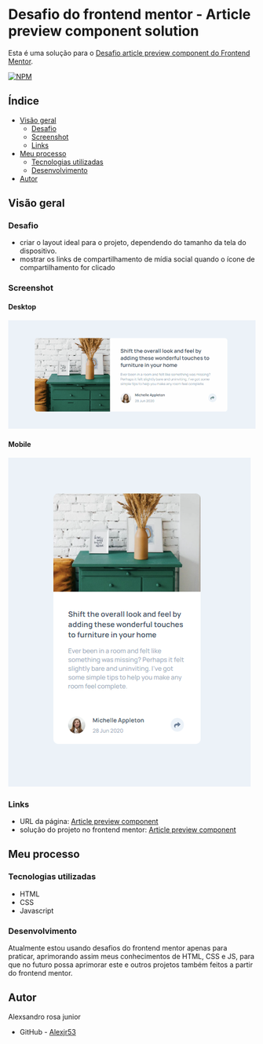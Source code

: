 # Desafio do frontend mentor - Article preview component solution 

Esta é uma solução para o [Desafio article preview component do Frontend Mentor](https://www.frontendmentor.io/challenges/article-preview-component-dYBN_pYFT).

[![NPM](https://img.shields.io/bower/l/MI)](https://github.com/Alexjr53/Article-preview-component/blob/main/license)

## Índice

- [Visão geral](#visão-geral)
  - [Desafio](#desafio)
  - [Screenshot](#screenshot)
  - [Links](#links)
- [Meu processo](#meu-processo)
  - [Tecnologias utilizadas](#tecnologias-utilizadas)
  - [Desenvolvimento](#desenvolvimento)
- [Autor](#autor)

## Visão geral

### Desafio

- criar o layout ideal para o projeto, dependendo do tamanho da tela do dispositivo.
- mostrar os links de compartilhamento de mídia social quando o ícone de compartilhamento for clicado

### Screenshot

#### Desktop
![Article preview component](src/design/screenshot-desktop.gif)

#### Mobile
![Article preview component](src/design/screenshot-mobile.png)

### Links

- URL da página: [Article preview component](https://alexjr53.github.io/Article-preview-component/) 
- solução do projeto no frontend mentor: [Article preview component](https://www.frontendmentor.io/solutions/article-preview-component-NrkVi-Cl8J)

## Meu processo

### Tecnologias utilizadas

- HTML
- CSS
- Javascript

### Desenvolvimento

Atualmente estou usando desafios do frontend mentor apenas para praticar, aprimorando assim meus conhecimentos de HTML, CSS e JS, para que no futuro possa aprimorar este e outros projetos também feitos a partir do frontend mentor.

## Autor
Alexsandro rosa junior

- GitHub - [Alexjr53](https://github.com/Alexjr53)
